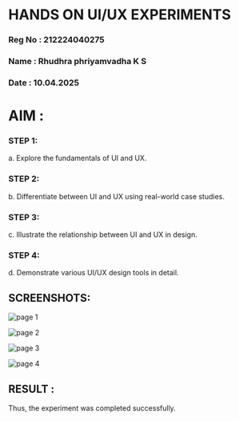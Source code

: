 # HANDS ON UI/UX EXPERIMENTS

### Reg No : 212224040275
### Name : Rhudhra phriyamvadha K S
### Date : 10.04.2025

# AIM :
### STEP 1:
a. Explore the fundamentals of UI and UX.

### STEP 2:
b. Differentiate between UI and UX using real-world case studies.

### STEP 3:
c. Illustrate the relationship between UI and UX in design.

### STEP 4:
d. Demonstrate various UI/UX design tools in detail.

## SCREENSHOTS:

![page 1](https://github.com/user-attachments/assets/9a31d93f-ce1d-4ec6-ac6c-b7905f469de4)

![page 2](https://github.com/user-attachments/assets/cd9f63c3-459e-4218-8294-a7519b343d1c)

![page 3](https://github.com/user-attachments/assets/5481ad7e-d75f-4394-93ad-32560d3c4cd7)

![page 4](https://github.com/user-attachments/assets/d9098078-8f41-462c-a0b1-9a74d74ecadc)

## RESULT :
Thus, the experiment was completed successfully.
